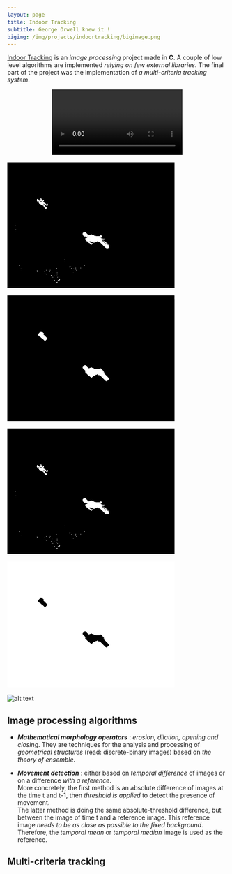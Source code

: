 ```yaml
---
layout: page
title: Indoor Tracking
subtitle: George Orwell knew it !
bigimg: /img/projects/indoortracking/bigimage.png
---
```


[Indoor Tracking](https://github.com/johan-gras/Indoor-Tracking) is an *image processing* project made in **C**.
A couple of low level algorithms are implemented *relying on few external libraries*.
The final part of the project was the implementation of *a multi-criteria tracking system*.

<div style="text-align: center;">
	<video src="/img/projects/indoortracking/video.mp4" autoplay controls loop>Indoor Tracking Video</video>
</div>

![alt text](/img/projects/indoortracking/result.gif "t")

![alt text](/img/projects/indoortracking/resultclean.gif "t")

![alt text](/img/projects/indoortracking/resultmove.gif "t")

![alt text](/img/projects/indoortracking/resultregion.gif "t")


![alt text](/img/projects/indoortracking/harison.ppm "t")

## Image processing algorithms
- **_Mathematical morphology operators_** : *erosion, dilation, opening and closing*. They are techniques for the analysis and processing of *geometrical structures* (read: discrete-binary images) based on *the theory of ensemble*.

- **_Movement detection_** : either based on *temporal difference* of images or on a difference *with a reference*.  
   More concretely, the first method is an absolute difference of images at the time t and t-1, then *threshold is applied* to detect the presence of movement.  
   The latter method is doing the same absolute-threshold difference, but between the image of time t and a reference image. This reference image *needs to be as close as possible to the fixed background*. Therefore, the *temporal mean* or *temporal median* image is used as the reference.


## Multi-criteria tracking

